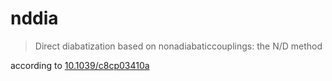 # nddia

> Direct diabatization based on nonadiabaticcouplings: the N/D method

according to [10.1039/c8cp03410a](https://pubs.rsc.org/en/content/articlepdf/2018/cp/c8cp03410a)

